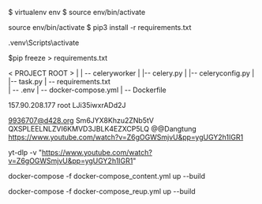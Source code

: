 $ virtualenv env
$ source env/bin/activate

source env/bin/activate
$ pip3 install -r requirements.txt

.venv\Scripts\activate

$pip freeze > requirements.txt

< PROJECT ROOT >
|
| -- celeryworker
| |-- celery.py
| |-- celeryconfig.py
| |-- task.py
| -- requirements.txt  
 | -- .env
| -- docker-compose.yml
| -- Dockerfile

157.90.208.177
root
LJi35iwxrADd2J

9936707@d428.org Sm6JYX8Khzu2ZNb5tV QXSPLEELNLZVI6KMVD3JBLK4EZXCP5LQ
@@Dangtung
https://www.youtube.com/watch?v=Z6gOGWSmjvU&pp=ygUGY2h1IGR1

yt-dlp -v "https://www.youtube.com/watch?v=Z6gOGWSmjvU&pp=ygUGY2h1IGR1"

docker-compose -f docker-compose_content.yml up --build

docker-compose -f docker-compose_reup.yml up --build
